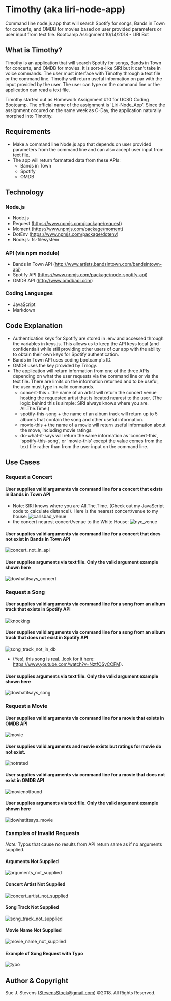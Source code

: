 # Timothy (aka liri-node-app)
Command line node.js app that will search Spotify for songs, Bands in Town for concerts, and OMDB for movies based on user provided parameters or user input from text file.
Bootcamp Assignment 10/14/2018 - LIRI Bot

## What is Timothy?
Timothy is an application that will search Spotify for songs, Bands in Town for concerts, and OMDB for movies.  It is sort-a-like SIRI but it can't take in voice commands.  The user must interface with Timothy through a text file or the command line.  Timothy will return useful information on par with the input provided by the user.  The user can type on the command line or the application can read a text file.     

Timothy started out as Homework Assignment #10 for UCSD Coding Bootcamp.  The official name of the assignment is 'Liri-Node_App'.  Since the assignment occured on the same week as C-Day, the application naturally morphed into Timothy.

## Requirements
- Make a command line Node.js app that depends on user provided parameters from the command line and can also accept user input from text file.
- The app will return formatted data from these APIs:
  - Bands in Town
  - Spotify
  - OMDB

## Technology
### Node.js
- Node.js
- Request (https://www.npmjs.com/package/request)
- Moment (https://www.npmjs.com/package/moment)
- DotEnv (https://www.npmjs.com/package/dotenv)
- Node.js: fs-filesystem
### API (via npm module)
- Bands In Town API (http://www.artists.bandsintown.com/bandsintown-api)
- Spotify API (https://www.npmjs.com/package/node-spotify-api)
- OMDB API (http://www.omdbapi.com)
### Coding Languages
- JavaScript
- Markdown

## Code Explanation
- Authentication keys for Spotify are stored in .env and accessed through the variables in keys.js.  This allows us to keep the API keys local (and confidential) while still providing other users of our app with the ability to obtain their own keys for Spotify authentication.  
- Bands in Town API uses coding bootcamp's ID.
- OMDB uses the key provided by Trilogy.
- The application will return information from one of the three APIs depending on what the user requests via the command line or via the text file.  There are limits on the information returned and to be useful, the user must type in valid commands.
  - concert-this + the name of an artist will return the concert venue hosting the requested artist that is located nearest to the user. (The logic behind this is simple:  SIRI always knows where you are.  All.The.Time.)
  - spotify-this-song + the name of an album track will return up to 5 albums that contain the song and other useful information.
  - movie-this + the name of a movie will return useful information about the move, including movie ratings.
  - do-what-it-says will return the same information as 'concert-this', 'spotify-this-song', or 'movie-this' except the value comes from the text file rather than from the user input on the command line.

## Use Cases
### Request a Concert
#### User supplies valid arguments via command line for a concert that exists in Bands in Town API
- Note:  SIRI knows where you are All.The.Time.  (Check out my JavaScript code to calculate distance!).  Here is the nearest concert/venue to my house:
![carlsbad_venue](https://user-images.githubusercontent.com/39141985/47262388-6e944e80-d49c-11e8-885e-7f949c3fc389.png)
- the concert nearest concert/venue to the White House:
![nyc_venue](https://user-images.githubusercontent.com/39141985/47262389-73f19900-d49c-11e8-92ae-a763c630da00.png)
#### User supplies valid arguments via command line for a concert that does not exist in Bands in Town API
![concert_not_in_api](https://user-images.githubusercontent.com/39141985/47262413-1742ae00-d49d-11e8-8106-269d2738f6a5.png)
#### User supplies arguments via text file.  Only the valid argument example shown here
![dowhatitsays_concert](https://user-images.githubusercontent.com/39141985/47262447-f464c980-d49d-11e8-8b4c-c42fa25732ef.png)


### Request a Song
#### User supplies valid arguments via command line for a song from an album track that exists in Spotify API
![knocking](https://user-images.githubusercontent.com/39141985/47262560-781fb580-d4a0-11e8-8079-5663cc8213cb.png)
#### User supplies valid arguments via command line for a song from an album track that does not exist in Spotify API
![song_track_not_in_db](https://user-images.githubusercontent.com/39141985/47262593-9afe9980-d4a1-11e8-88f6-ecd67ccd7cda.png)
- (Yes!, this song is real...look for it here:  https://www.youtube.com/watch?v=NztfOSyCCFM).
#### User supplies arguments via text file.  Only the valid argument example shown here
![dowhatitsays_song](https://user-images.githubusercontent.com/39141985/47262605-f761b900-d4a1-11e8-8e6b-c65ea7d3dc4f.png)


### Request a Movie
#### User supplies valid arguments via command line for a movie that exists in OMDB API
![movie](https://user-images.githubusercontent.com/39141985/47262613-414a9f00-d4a2-11e8-98a3-a13921729b76.png)
#### User supplies valid arguments and movie exists but ratings for movie do not exist.
![notrated](https://user-images.githubusercontent.com/39141985/47262661-e4e87f00-d4a3-11e8-83e8-00b57b273148.png)
#### User supplies valid arguments via command line for a movie that does not exist in OMDB API
![movienotfound](https://user-images.githubusercontent.com/39141985/47262730-0f870780-d4a5-11e8-9c37-2dcc0d8f057b.png)
#### User supplies arguments via text file.  Only the valid argument example shown here
![dowhatitsays_movie](https://user-images.githubusercontent.com/39141985/47262783-adc79d00-d4a6-11e8-941e-801b3007fa8e.png)

### Examples of Invalid Requests
*Note:* Typos that cause no results from API return same as if no arguments supplied.
#### Arguments Not Supplied
![arguments_not_supplied](https://user-images.githubusercontent.com/39141985/47262267-d5176d80-d498-11e8-8635-5ee5e9c0d3df.png)
#### Concert Artist Not Supplied
![concert_artist_not_supplied](https://user-images.githubusercontent.com/39141985/47262290-9a620500-d499-11e8-97f1-338c039acbd4.png)
#### Song Track Not Supplied
![song_track_not_supplied](https://user-images.githubusercontent.com/39141985/47262306-017fb980-d49a-11e8-8551-41eed366863e.png)
#### Movie Name Not Supplied
![movie_name_not_supplied](https://user-images.githubusercontent.com/39141985/47262313-473c8200-d49a-11e8-96be-cad9bc308566.png)
#### Example of Song Request with Typo
![typo](https://user-images.githubusercontent.com/39141985/47262348-756e9180-d49b-11e8-88c7-9e886204cfa5.png)


## Author & Copyright
Sue J. Stevens (StevensStock@gmail.com) &copy;2018. All Rights Reserved.


